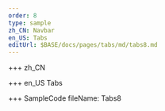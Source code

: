 ```yaml
--- 
order: 8
type: sample
zh_CN: Navbar
en_US: Tabs
editUrl: $BASE/docs/pages/tabs/md/tabs8.md
---
```


+++ zh_CN


+++ en_US
Tabs

+++ SampleCode
fileName: Tabs8

